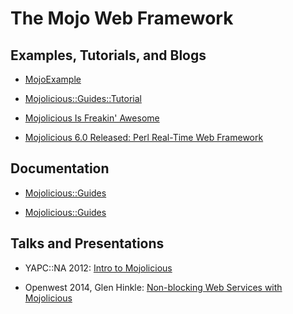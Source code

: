 # The Mojo Web Framework

## Examples, Tutorials, and Blogs

* [MojoExample](https://github.com/tempire/mojoexample)

* [Mojolicious::Guides::Tutorial](http://mojolicious.org/perldoc/Mojolicious/Guides/Tutorial)

* [Mojolicious Is Freakin' Awesome](https://firnsy.com/blog/mojolicious-is-freakin-awesome)

* [Mojolicious 6.0 Released: Perl Real-Time Web Framework](http://blog.kraih.com/post/112170845701/mojolicious-60-released-perl-real-time-web)

## Documentation

* [Mojolicious::Guides](https://metacpan.org/pod/Mojolicious::Guides)

* [Mojolicious::Guides](http://mojolicious.org/perldoc/Mojolicious/Guides)

## Talks and Presentations

* YAPC::NA 2012: [Intro to Mojolicious](https://youtu.be/PFItNoecEfA)

* Openwest 2014, Glen Hinkle: [Non-blocking Web Services with Mojolicious](https://youtu.be/HRWzhJDyHB8)


